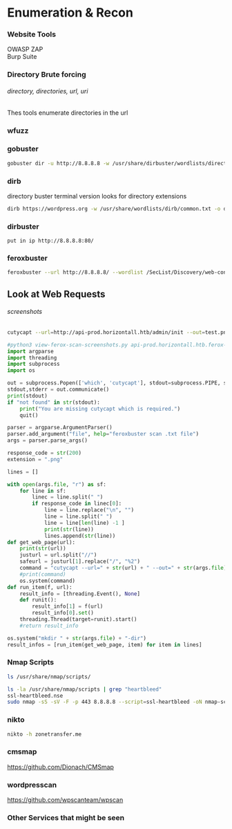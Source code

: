 # Enumeration & Recon

### Website Tools
OWASP ZAP <br />
Burp Suite
### Directory Brute forcing
###### directory, directories, url, uri
Thes tools enumerate directories in the url
### wfuzz
### gobuster
```bash
gobuster dir -u http://8.8.8.8 -w /usr/share/dirbuster/wordlists/directory-list-2.3-medium.txt -o gobuster.txt
```
### dirb
directory buster terminal version looks for directory extensions
```bash
dirb https://wordpress.org -w /usr/share/wordlists/dirb/common.txt -o dirbscan.txt
```

### dirbuster
```
put in ip http://8.8.8.8:80/
```

### feroxbuster
```bash
feroxbuster --url http://8.8.8.8/ --wordlist /SecList/Discovery/web-content/raft-small-files-lowercase.txt
```
## Look at Web Requests
###### screenshots
###
```bash
cutycapt --url=http://api-prod.horizontall.htb/admin/init --out=test.png
```

```python
#python3 view-ferox-scan-screenshots.py api-prod.horizontall.htb.ferox-scan.txt
import argparse
import threading
import subprocess
import os 

out = subprocess.Popen(['which', 'cutycapt'], stdout=subprocess.PIPE, stderr=subprocess.STDOUT)
stdout,stderr = out.communicate()
print(stdout)
if "not found" in str(stdout):
	print("You are missing cutycapt which is required.")
	quit()

parser = argparse.ArgumentParser()
parser.add_argument("file", help="feroxbuster scan .txt file")
args = parser.parse_args()

response_code = str(200)
extension = ".png"

lines = []

with open(args.file, "r") as sf:
	for line in sf:
		linec = line.split(" ")
		if response_code in linec[0]:
			line = line.replace("\n", "")
			line = line.split(" ")
			line = line[len(line) -1 ]
			print(str(line))
			lines.append(str(line))
def get_web_page(url):
	print(str(url))
	justurl = url.split("//")
	safeurl = justurl[1].replace("/", "%2")
	command = "cutycapt --url=" + str(url) + " --out=" + str(args.file) + "-dir/" + str(safeurl) + extension 
	#print(command)
	os.system(command)
def run_item(f, url):
    result_info = [threading.Event(), None]
    def runit():
        result_info[1] = f(url)
        result_info[0].set()
    threading.Thread(target=runit).start()
    #return result_info

os.system("mkdir " + str(args.file) + "-dir")
result_infos = [run_item(get_web_page, item) for item in lines]
```


### Nmap Scripts
```bash
ls /usr/share/nmap/scripts/
```
```bash
ls -la /usr/share/nmap/scripts | grep "heartbleed"
ssl-heartbleed.nse
sudo nmap -sS -sV -F -p 443 8.8.8.8 --script=ssl-heartbleed -oN nmap-scan.txt
```
### nikto
```bash
nikto -h zonetransfer.me
```
### cmsmap
https://github.com/Dionach/CMSmap
### wordpresscan
https://github.com/wpscanteam/wpscan


### Other Services that might be seen



